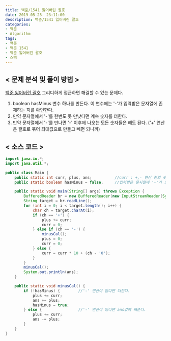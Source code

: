 ```yaml
---
title: 백준/1541 잃어버린 괄호
date: 2019-05-25- 23:11:00
description: 백준/1541 잃어버린 괄호
categories:
- 백준
- Algorithm
tags:
- 백준
- 백준 1541
- 백준 잃어버린 괄호
- 스텍
---
```

## < 문제 분석 및 풀이 방법 >

[백준 잃어버린 괄호](https://www.acmicpc.net/problem/1541) 그리디하게 접근하면 해결할 수 있는 문제다.

1. boolean hasMinus 변수 하나를 만든다. 이 변수에는 '-'가 입력받은 문자열에 존재하는 지를 확인한다.
2. 만약 문자열에서 '-'를 한번도 못 만낫다면 계속 숫자를 더한다.
3. 만약 문자열에서 '-'를 만나면 '-' 이후에 나오는 모든 숫자들은 빼도 된다. ('+' 연산은 괄호로 묶어 최대값으로 만들고 빼면 되니까)

## < 소스 코드 >

~~~java
import java.io.*;
import java.util.*;

public class Main {
    public static int curr, plus, ans;          //curr : +,- 연산 전의 숫자값 구하기, plus = curr값의 합
    public static boolean hasMinus = false;     //입력받은 문자열에 '-'가 있는지 확인

    public static void main(String[] args) throws Exception {
        BufferedReader br = new BufferedReader(new InputStreamReader(System.in));
        String target = br.readLine();
        for (int i = 0; i < target.length(); i++) {
            char ch = target.charAt(i);
            if (ch == '+') {
                plus += curr;
                curr = 0;
            } else if (ch == '-') {
                minusCal();
                plus = 0;
                curr = 0;
            } else {
                curr = curr * 10 + (ch - '0');
            }
        }
        minusCal();
        System.out.println(ans);
    }

    public static void minusCal() {
        if (!hasMinus) {        //'-' 연산이 없다면 더한다.
            plus += curr;
            ans += plus;
            hasMinus = true;
        } else {                //'-' 연산이 있다면 ans값에 빼준다.
            plus += curr;
            ans -= plus;
        }
    }
}
~~~